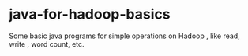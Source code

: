 # java-for-hadoop-basics
Some basic java programs for simple operations on Hadoop , like read, write , word count, etc.
